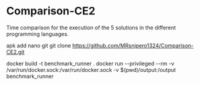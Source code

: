 # Comparison-CE2
Time comparison for the execution of the 5 solutions in the different programming languages.

apk add nano git
git clone https://github.com/MRsnipero1324/Comparison-CE2.git

docker build -t benchmark_runner .
docker run --privileged --rm -v /var/run/docker.sock:/var/run/docker.sock -v $(pwd)/output:/output benchmark_runner

